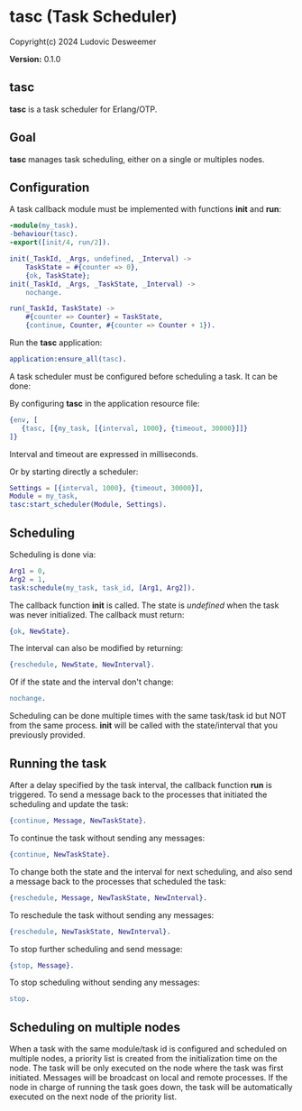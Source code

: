 # tasc (Task Scheduler)

Copyright(c) 2024 Ludovic Desweemer

**Version:** 0.1.0

## tasc

**tasc** is a task scheduler for Erlang/OTP.
 
## Goal

**tasc** manages task scheduling, either on a single or multiples nodes.

## Configuration

A task callback module must be implemented with functions **init** and **run**:

```erlang
-module(my_task).
-behaviour(tasc).
-export([init/4, run/2]).

init(_TaskId, _Args, undefined, _Interval) ->
	TaskState = #{counter => 0},
	{ok, TaskState};
init(_TaskId, _Args, _TaskState, _Interval) ->
	nochange.

run(_TaskId, TaskState) ->
	#{counter => Counter} = TaskState,
	{continue, Counter, #{counter => Counter + 1}).
```

Run the **tasc** application:  

```erlang
application:ensure_all(tasc).
```
A task scheduler must be configured before scheduling a task. It can be done:

By configuring **tasc** in the application resource file:
 ```erlang
{env, [
	{tasc, [{my_task, [{interval, 1000}, {timeout, 30000}]]}
]}
 ```
Interval and timeout are expressed in milliseconds.

Or by starting directly a scheduler:
```erlang
Settings = [{interval, 1000}, {timeout, 30000}],
Module = my_task,
tasc:start_scheduler(Module, Settings).
```
## Scheduling

Scheduling is done via:
```erlang
Arg1 = 0,
Arg2 = 1,
task:schedule(my_task, task_id, [Arg1, Arg2]).
```
The callback function **init** is called. The state is *undefined* when the task was never initialized. The callback must return:
```erlang
{ok, NewState}.
```
The interval can also be modified by returning:
```erlang
{reschedule, NewState, NewInterval}.
```
Of if the state and the interval don't change:
```erlang
nochange.
```
Scheduling can be done multiple times with the same task/task id but NOT from the same process.
**init** will be called with the state/interval that you previously provided.

## Running the task

After a delay specified by the task interval, the callback function **run** is triggered.
To send a message back to the processes that initiated the scheduling and update the task:
```erlang
{continue, Message, NewTaskState}.
```
To continue the task without sending any messages:
```erlang
{continue, NewTaskState}.
```
To change both the state and the interval for next scheduling, and also send a message back to the processes that scheduled the task:
```erlang
{reschedule, Message, NewTaskState, NewInterval}.
```
To reschedule the task without sending any messages:
```erlang
{reschedule, NewTaskState, NewInterval}.
```
To stop further scheduling and send message:
```erlang
{stop, Message}.
```
To stop scheduling without sending any messages:
```erlang
stop.
```
## Scheduling on multiple nodes

When a task with the same module/task id is configured and scheduled on multiple nodes, a priority list is created from the initialization time on the node.
The task will be only executed on the node where the task was first initiated. Messages will be broadcast on local and remote processes.
If the node in charge of running the task goes down, the task will be automatically executed on the next node of the priority list.


